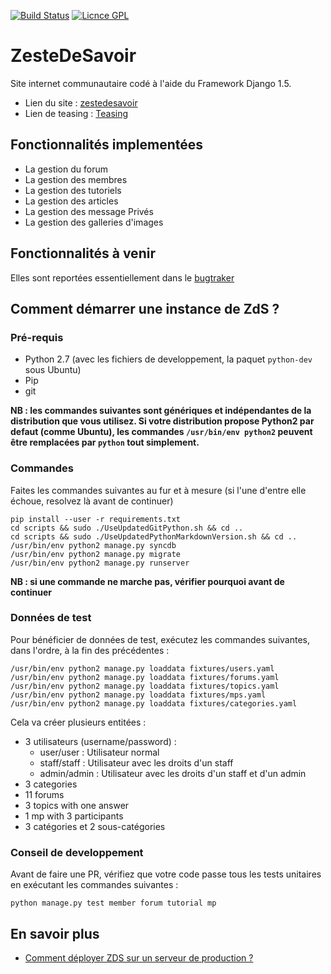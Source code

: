 [![Build Status](https://magnum.travis-ci.com/Taluu/ZesteDeSavoir.png?token=Cu35XY4F6RcYoPgjjcbA)](https://magnum.travis-ci.com/Taluu/ZesteDeSavoir)
[![Licnce GPL](http://img.shields.io/badge/license-GPL-yellow.svg)](http://www.gnu.org/licenses/quick-guide-gplv3.fr.html)

ZesteDeSavoir
=============
Site internet communautaire codé à l'aide du Framework Django 1.5.

* Lien du site : [zestedesavoir](http://www.zestedesavoir.com)
* Lien de teasing : [Teasing](http://zestedesavoir.com/teasing/)

Fonctionnalités implementées
----------------------------

- La gestion du forum
- La gestion des membres
- La gestion des tutoriels
- La gestion des articles
- La gestion des message Privés
- La gestion des galleries d'images

Fonctionnalités à venir
-----------------------
Elles sont reportées essentiellement dans le [bugtraker](https://github.com/Taluu/ZesteDeSavoir/issues?state=open)

Comment démarrer une instance de ZdS ?
--------------------------------------
### Pré-requis
- Python 2.7 (avec les fichiers de developpement, la paquet `python-dev` sous Ubuntu)
- Pip
- git

**NB : les commandes suivantes sont génériques et indépendantes de la distribution que vous utilisez. Si votre distribution propose Python2 par defaut (comme Ubuntu), les commandes `/usr/bin/env python2` peuvent être remplacées par `python` tout simplement.**

### Commandes
Faites les commandes suivantes au fur et à mesure (si l'une d'entre elle échoue, resolvez là avant de continuer)

```console
pip install --user -r requirements.txt
cd scripts && sudo ./UseUpdatedGitPython.sh && cd ..
cd scripts && sudo ./UseUpdatedPythonMarkdownVersion.sh && cd ..
/usr/bin/env python2 manage.py syncdb
/usr/bin/env python2 manage.py migrate
/usr/bin/env python2 manage.py runserver
```
**NB : si une commande ne marche pas, vérifier pourquoi avant de continuer**

### Données de test
Pour bénéficier de données de test, exécutez les commandes suivantes, dans l'ordre, à la fin des précédentes :

```console
/usr/bin/env python2 manage.py loaddata fixtures/users.yaml
/usr/bin/env python2 manage.py loaddata fixtures/forums.yaml
/usr/bin/env python2 manage.py loaddata fixtures/topics.yaml
/usr/bin/env python2 manage.py loaddata fixtures/mps.yaml
/usr/bin/env python2 manage.py loaddata fixtures/categories.yaml
```

Cela va créer plusieurs entitées :

* 3 utilisateurs (username/password) :
	* user/user : Utilisateur normal
	* staff/staff : Utilisateur avec les droits d'un staff
	* admin/admin : Utilisateur avec les droits d'un staff et d'un admin
* 3 categories
* 11 forums
* 3 topics with one answer
* 1 mp with 3 participants
* 3 catégories et 2 sous-catégories

### Conseil de developpement

Avant de faire une PR, vérifiez que votre code passe tous les tests unitaires en exécutant les commandes suivantes :

```console
python manage.py test member forum tutorial mp
```

En savoir plus
--------------
- [Comment déployer ZDS sur un serveur de production ?](https://github.com/Taluu/ZesteDeSavoir/blob/dev/doc/deploy.md)
